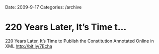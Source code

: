 Date: 2009-9-17
Categories: /archive

# 220 Years Later, It’s Time t...

220 Years Later, It’s Time to Publish the Constitution Annotated Online in XML <a href="http://bit.ly/7Echa" rel="nofollow">http://bit.ly/7Echa</a>
